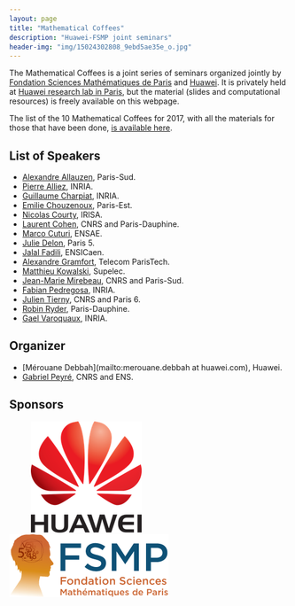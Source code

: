 ```yaml
---
layout: page
title: "Mathematical Coffees"
description: "Huawei-FSMP joint seminars"
header-img: "img/15024302808_9ebd5ae35e_o.jpg"
---
```


The Mathematical Coffees is a joint series of seminars organized jointly by [Fondation Sciences Mathématiques de Paris](http://www.sciencesmaths-paris.fr/) and [Huawei](http://www.huawei.com). It is privately held at [Huawei research lab in Paris](https://www.huawei.eu/research-and-innovation), but the material (slides and computational resources) is freely available on this webpage.  

The list of the 10 Mathematical Coffees for 2017, with all the materials for those that have been done, [is available here](./listing).

List of Speakers
-----

- [Alexandre Allauzen](https://perso.limsi.fr/allauzen/webpages/pmwiki.php), Paris-Sud.
- [Pierre Alliez](https://team.inria.fr/titane/pierre-alliez/), INRIA.
- [Guillaume Charpiat](https://www.lri.fr/~gcharpia/), INRIA.
- [Emilie Chouzenoux](http://www-syscom.univ-mlv.fr/~chouzeno/), Paris-Est.
- [Nicolas Courty](http://people.irisa.fr/Nicolas.Courty/), IRISA.  
- [Laurent Cohen](https://www.ceremade.dauphine.fr/~cohen/), CNRS and Paris-Dauphine.  
- [Marco Cuturi](http://marcocuturi.net/), ENSAE.
- [Julie Delon](https://delon.wp.imt.fr/), Paris 5.  
- [Jalal Fadili](https://fadili.users.greyc.fr/), ENSICaen.  
- [Alexandre Gramfort](http://alexandre.gramfort.net/), Telecom ParisTech.  
- [Matthieu Kowalski](http://webpages.lss.supelec.fr/perso/matthieu.kowalski/), Supelec.
- [Jean-Marie Mirebeau](https://www.math.u-psud.fr/~mirebeau/Main_page.html), CNRS and Paris-Sud.  
- [Fabian Pedregosa](http://fa.bianp.net/), INRIA.
- [Julien Tierny](http://www-pequan.lip6.fr/~tierny/), CNRS and Paris 6.  
- [Robin Ryder](https://sites.google.com/site/robryd/), Paris-Dauphine.  
- [Gael Varoquaux](http://gael-varoquaux.info/), INRIA.

Organizer
-----

- [Mérouane Debbah](mailto:merouane.debbah at huawei.com), Huawei.
- [Gabriel Peyré](http://www.gpeyre.com), CNRS and ENS.

Sponsors
-----
&nbsp;&nbsp;&nbsp;&nbsp;
&nbsp;&nbsp;&nbsp;&nbsp;
[![Huawei](./img/logo-huawei.png)](http://www.huawei.com)
&nbsp;&nbsp;&nbsp;&nbsp;
&nbsp;&nbsp;&nbsp;&nbsp;
[![FSMP](./img/logo-fsmp.png)](http://www.sciencesmaths-paris.fr/)

